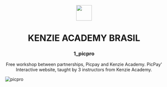 <div align = "center">
  <img src="https://kenzie.com.br/images/footer-logo.svg" width=50px>
  <h1> KENZIE ACADEMY BRASIL </h1>
  <h3> 1_picpro </h3>
  <p> Free workshop between partnerships, Picpay and Kenzie Academy. PicPay' Interactive website, taught by 3 instructors from Kenzie Academy. </p>
</div>

![picpro](https://user-images.githubusercontent.com/99212007/163676752-14255428-8689-4105-bf8d-40507649da7a.jpg)
